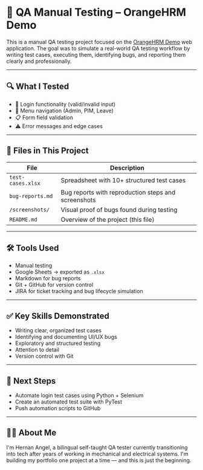 # 🧪 QA Manual Testing – OrangeHRM Demo

This is a manual QA testing project focused on the [OrangeHRM Demo](https://opensource-demo.orangehrmlive.com/) web application. The goal was to simulate a real-world QA testing workflow by writing test cases, executing them, identifying bugs, and reporting them clearly and professionally.

---

## 🔍 What I Tested

- 🔐 Login functionality (valid/invalid input)
- 🧭 Menu navigation (Admin, PIM, Leave)
- 📋 Form field validation
- ⚠️ Error messages and edge cases

---

## 📄 Files in This Project

| File | Description |
|------|-------------|
| `test-cases.xlsx` | Spreadsheet with 10+ structured test cases |
| `bug-reports.md` | Bug reports with reproduction steps and screenshots |
| `/screenshots/` | Visual proof of bugs found during testing |
| `README.md` | Overview of the project (this file)

---

## 🛠️ Tools Used

- Manual testing
- Google Sheets → exported as `.xlsx`
- Markdown for bug reports
- Git + GitHub for version control
- JIRA for ticket tracking and bug lifecycle simulation

---

## ✅ Key Skills Demonstrated

- Writing clear, organized test cases
- Identifying and documenting UI/UX bugs
- Exploratory and structured testing
- Attention to detail
- Version control with Git

---

## 🚀 Next Steps

- Automate login test cases using Python + Selenium
- Create an automated test suite with PyTest
- Push automation scripts to GitHub

---

## 🙋‍♂️ About Me

I'm Hernan Angel, a bilingual self-taught QA tester currently transitioning into tech after years of working in mechanical and electrical systems. I'm building my portfolio one project at a time — and this is just the beginning.

